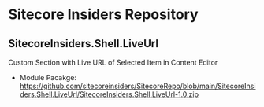 # Sitecore Insiders Repository

## SitecoreInsiders.Shell.LiveUrl
Custom Section with Live URL of Selected Item in Content Editor
- Module Pacakge: https://github.com/sitecoreinsiders/SitecoreRepo/blob/main/SitecoreInsiders.Shell.LiveUrl/SitecoreInsiders.Shell.LiveUrl-1.0.zip
